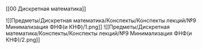 [[00 Дискретная математика]]

![[Предметы/Дискретная математика/Конспекты/Конспекты лекций/№9 Минимализация ФНФ(и КНФ)/1.png]]
![[Предметы/Дискретная математика/Конспекты/Конспекты лекций/№9 Минимализация ФНФ(и КНФ)/2.png]]
